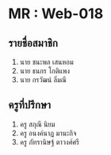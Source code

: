 # MR : Web-018

## รายชื่อสมาชิก

1. นาย ชนะพล เสนหอม
2. นาย ธนกร โกติแพง
3. นาย กรวัฒน์ ลิ่มณี

## ครูที่ปรึกษา

1. ครู สกุณี นิยม
2. ครู อนงค์นาฏ มานะกิจ
3. ครู ภัทรานิษฐ์ ตาวงศ์ศรี